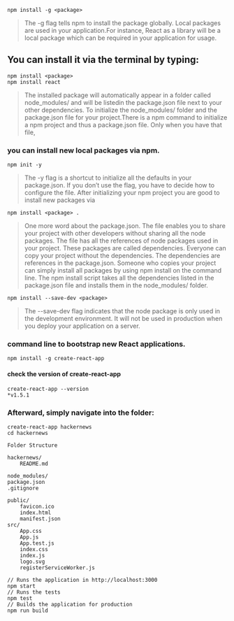 ```
npm install -g <package>
```

> The -g flag tells npm to install the package globally. Local packages are used in your application.For instance, React as a library will be a local package which can be required in your application for usage.

## You can install it via the terminal by typing:

```
npm install <package>
npm install react
```

> The installed package will automatically appear in a folder called node_modules/ and will be listedin the package.json file next to your other dependencies. To initialize the node_modules/ folder and the package.json file for your project.There is a npm command to initialize a npm project and thus a package.json file. Only when you have that file,

### you can install new local packages via npm.

```
npm init -y
```

> The -y flag is a shortcut to initialize all the defaults in your package.json. If you don’t use the flag, you have to decide how to configure the file. After initializing your npm project you are good to install new packages via

```
npm install <package> .
```

> One more word about the package.json. The file enables you to share your project with other developers without sharing all the node packages. The file has all the references of node packages used in your project. These packages are called dependencies. Everyone can copy your project without the dependencies. The dependencies are references in the package.json. Someone who copies your project can simply install all packages by using npm install on the command line. The npm install script takes all the dependencies listed in the package.json file and installs them in the node_modules/ folder.

```
npm install --save-dev <package>
```

> The --save-dev flag indicates that the node package is only used in the development environment. It will not be used in production when you deploy your application on a server.

### command line to bootstrap new React applications.

```
npm install -g create-react-app
```

#### check the version of create-react-app

```
create-react-app --version
*v1.5.1
```

### Afterward, simply navigate into the folder:

```
create-react-app hackernews
cd hackernews
```

```
Folder Structure

hackernews/
    README.md

node_modules/
package.json
.gitignore

public/
    favicon.ico
    index.html
    manifest.json
src/
    App.css
    App.js
    App.test.js
    index.css
    index.js
    logo.svg
    registerServiceWorker.js
```

```
// Runs the application in http://localhost:3000
npm start
// Runs the tests
npm test
// Builds the application for production
npm run build
```
